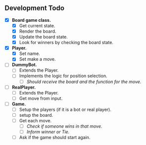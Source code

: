## Development Todo

- [X] **Board game class.**
  - [X] Get current state.
  - [X] Render the board.
  - [X] Update the board state.
  - [X] Look for winners by checking the board state.
  
- [X] **Player.**
  - [X] Set name.
  - [X] Set make a move.

- [ ] **DummyBot.**
  - [ ] Extends the Player.
  - [ ] Implements the logic for position selection.
    - [ ] _Should receive the board and the function for the move._

- [ ] **RealPlayer.**
  - [ ] Extends the Player.
  - [ ] Get move from input.
  
- [ ] **Game.**
  - [ ] Setup the players (if it is a bot or real player).
  - [ ] setup the board.
  - [ ] Get each move.
    - [ ] _Check if someone wins in that move._
    - [ ] _Inform winner or Tie._
  - [ ] Ask if the game should start again.
